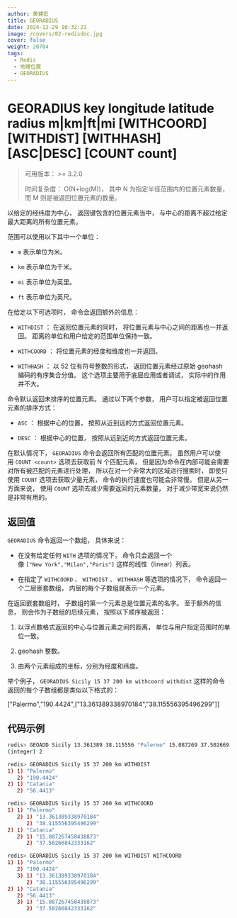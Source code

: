```yaml
---
author: 黄健宏
title: GEORADIUS
date: 2024-12-29 10:32:21
image: /covers/02-redisdoc.jpg
cover: false
weight: 20704
tags:
  - Redis
  - 地理位置
  - GEORADIUS
---
```


# GEORADIUS key longitude latitude radius m|km|ft|mi [WITHCOORD] [WITHDIST] [WITHHASH] [ASC|DESC] [COUNT count]

> 可用版本： >= 3.2.0
> 
> 时间复杂度： O(N+log(M))， 其中 N 为指定半径范围内的位置元素数量， 而 M 则是被返回位置元素的数量。

以给定的经纬度为中心， 返回键包含的位置元素当中， 与中心的距离不超过给定最大距离的所有位置元素。

范围可以使用以下其中一个单位：

- `m` 表示单位为米。
    
- `km` 表示单位为千米。
    
- `mi` 表示单位为英里。
    
- `ft` 表示单位为英尺。
    

在给定以下可选项时， 命令会返回额外的信息：

- `WITHDIST` ： 在返回位置元素的同时， 将位置元素与中心之间的距离也一并返回。 距离的单位和用户给定的范围单位保持一致。
    
- `WITHCOORD` ： 将位置元素的经度和维度也一并返回。
    
- `WITHHASH` ： 以 52 位有符号整数的形式， 返回位置元素经过原始 geohash 编码的有序集合分值。 这个选项主要用于底层应用或者调试， 实际中的作用并不大。
    

命令默认返回未排序的位置元素。 通过以下两个参数， 用户可以指定被返回位置元素的排序方式：

- `ASC` ： 根据中心的位置， 按照从近到远的方式返回位置元素。
    
- `DESC` ： 根据中心的位置， 按照从远到近的方式返回位置元素。
    

在默认情况下， `GEORADIUS` 命令会返回所有匹配的位置元素。 虽然用户可以使用 `COUNT <count>` 选项去获取前 N 个匹配元素， 但是因为命令在内部可能会需要对所有被匹配的元素进行处理， 所以在对一个非常大的区域进行搜索时， 即使只使用 `COUNT` 选项去获取少量元素， 命令的执行速度也可能会非常慢。 但是从另一方面来说， 使用 `COUNT` 选项去减少需要返回的元素数量， 对于减少带宽来说仍然是非常有用的。

## 返回值

`GEORADIUS` 命令返回一个数组， 具体来说：

- 在没有给定任何 `WITH` 选项的情况下， 命令只会返回一个像 `["New York","Milan","Paris"]` 这样的线性（linear）列表。
    
- 在指定了 `WITHCOORD` 、 `WITHDIST` 、 `WITHHASH` 等选项的情况下， 命令返回一个二层嵌套数组， 内层的每个子数组就表示一个元素。
    

在返回嵌套数组时， 子数组的第一个元素总是位置元素的名字。 至于额外的信息， 则会作为子数组的后续元素， 按照以下顺序被返回：

1. 以浮点数格式返回的中心与位置元素之间的距离， 单位与用户指定范围时的单位一致。
    
2. geohash 整数。
    
3. 由两个元素组成的坐标，分别为经度和纬度。
    

举个例子， `GEORADIUS Sicily 15 37 200 km withcoord withdist` 这样的命令返回的每个子数组都是类似以下格式的：

["Palermo","190.4424",["13.361389338970184","38.115556395496299"]]

## 代码示例

```bash
redis> GEOADD Sicily 13.361389 38.115556 "Palermo" 15.087269 37.502669 "Catania"
(integer) 2

redis> GEORADIUS Sicily 15 37 200 km WITHDIST
1) 1) "Palermo"
   2) "190.4424"
2) 1) "Catania"
   2) "56.4413"

redis> GEORADIUS Sicily 15 37 200 km WITHCOORD
1) 1) "Palermo"
   2) 1) "13.361389338970184"
      2) "38.115556395496299"
2) 1) "Catania"
   2) 1) "15.087267458438873"
      2) "37.50266842333162"

redis> GEORADIUS Sicily 15 37 200 km WITHDIST WITHCOORD
1) 1) "Palermo"
   2) "190.4424"
   3) 1) "13.361389338970184"
      2) "38.115556395496299"
2) 1) "Catania"
   2) "56.4413"
   3) 1) "15.087267458438873"
      2) "37.50266842333162"
```
